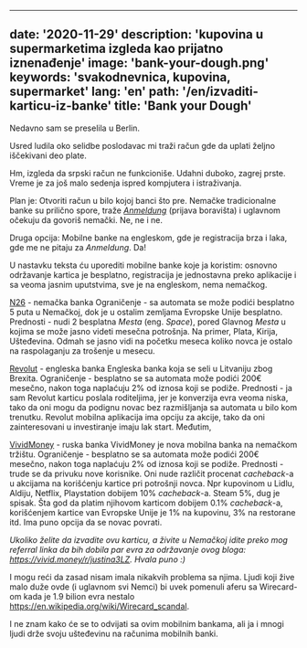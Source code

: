 ---
date: '2020-11-29'
description: 'kupovina u supermarketima izgleda kao prijatno iznenađenje'
image: 'bank-your-dough.png'
keywords: 'svakodnevnica, kupovina, supermarket'
lang: 'en'
path: '/en/izvaditi-karticu-iz-banke'
title: 'Bank your Dough'
------
Nedavno sam se preselila u Berlin.

Usred ludila oko selidbe poslodavac mi traži račun gde da uplati željno iščekivani deo plate.

Hm, izgleda da srpski račun ne funkcioniše. Udahni duboko, zagrej prste. Vreme je za još malo sedenja ispred kompjutera i istraživanja.

Plan je: Otvoriti račun u bilo kojoj banci što pre. Nemačke tradicionalne banke su prilično spore, traže <i><a href="https://service.berlin.de/dienstleistung/120686/" target="_blank" rel="noopener">Anmeldung</a></i> (prijava boravišta) i uglavnom očekuju da govoriš nemački. Ne, ne i ne.

Druga opcija: Mobilne banke na engleskom, gde je registracija brza i laka, gde me ne pitaju za <i>Anmeldung</i>. Da!

U nastavku teksta ću uporediti mobilne banke koje ja koristim:
osnovno održavanje kartica je besplatno,
registracija je jednostavna preko aplikacije i sa veoma jasnim uputstvima,
sve je na engleskom, nema nemačkog.

<a href=”https://n26.com/en-eu” rel=”noopener”>N26</a> - nemačka banka
Ograničenje - sa automata se može podići besplatno 5 puta u Nemačkoj, dok je u ostalim zemljama Evropske Unije besplatno.
Prednosti - nudi 2 besplatna <i>Mesta</i> (eng. <i>Space</i>), pored Glavnog <i>Mesta</i> u kojima se može jasno videti mesečna potrošnja. Na primer, Plata, Kirija, Ušteđevina. Odmah se jasno vidi na početku meseca koliko novca je ostalo na raspolaganju za trošenje u mesecu.

<a href=”https://www.revolut.com/en-DE” rel=”noopener”>Revolut</a> - engleska banka
Engleska banka koja se seli u Litvaniju zbog Brexita.
Ograničenje - besplatno se sa automata može podići 200€ mesečno, nakon toga naplaćuju 2% od iznosa koji se podiže.
Prednosti - ja sam Revolut karticu poslala roditeljima, jer je konverzija evra veoma niska, tako da oni mogu da podignu novac bez razmišljanja sa automata u bilo kom trenutku.
Revolut mobilna aplikacija ima opciju za akcije, tako da oni zainteresovani u investiranje imaju lak start. Međutim,

<a href=”https://vivid.money/en-eu/” rel=”noopener”>VividMoney</a> - ruska banka
VividMoney je nova mobilna banka na nemačkom tržištu.
Ograničenje - besplatno se sa automata može podići 200€ mesečno, nakon toga naplaćuju 2% od iznosa koji se podiže.
Prednosti - trude se da privuku nove korisnike. Oni nude različit procenat <i>cacheback</i>-a u akcijama na korišćenju kartice pri potrošnji novca. Npr kupovinom u Lidlu, Aldiju, Netflix, Playstation dobijem 10% <i>cacheback</i>-a. Steam 5%, dug je spisak. Šta god da platim njihovom karticom dobijem 0.1% <i>cacheback</i>-a, korišćenjem kartice van Evropske Unije je 1% na kupovinu, 3% na restorane itd. Ima puno opcija da se novac povrati.

<i>Ukoliko želite da izvadite ovu karticu, a živite u Nemačkoj idite preko mog referral linka da bih dobila par evra za održavanje ovog bloga: <a href=”https://vivid.money/r/justina3LZ” rel=”noopener” target=”_blank”>https://vivid.money/r/justina3LZ</a>. Hvala puno :)</i>

I mogu reći da zasad nisam imala nikakvih problema sa njima. Ljudi koji žive malo duže ovde (i uglavnom svi Nemci) bi uvek pomenuli aferu sa Wirecard-om kada je 1.9 bilion evra nestalo <a href=”https://en.wikipedia.org/wiki/Wirecard_scandal” rel=”noopener” target=”_blank”>https://en.wikipedia.org/wiki/Wirecard_scandal</a>.

I ne znam kako će se to odvijati sa ovim mobilnim bankama, ali ja i mnogi ljudi drže svoju ušteđevinu na računima mobilnih banki.
